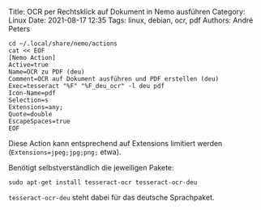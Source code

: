 Title: OCR per Rechtsklick auf Dokument in Nemo ausführen
Category: Linux
Date: 2021-08-17 12:35
Tags: linux, debian, ocr, pdf
Authors: André Peters

```
cd ~/.local/share/nemo/actions
cat << EOF
[Nemo Action]
Active=true
Name=OCR zu PDF (deu)
Comment=OCR auf Dokument ausführen und PDF erstellen (deu)
Exec=tesseract "%F" "%F_deu_ocr" -l deu pdf
Icon-Name=pdf
Selection=s
Extensions=any;
Quote=double
EscapeSpaces=true
EOF
```

Diese Action kann entsprechend auf Extensions limitiert werden (`Extensions=jpeg;jpg;png;` etwa).

Benötigt selbstverständlich die jeweiligen Pakete:

```
sudo apt-get install tesseract-ocr tesseract-ocr-deu
```

`tesseract-ocr-deu` steht dabei für das deutsche Sprachpaket.
